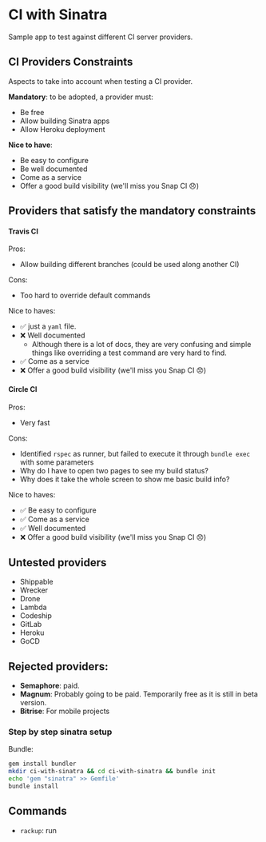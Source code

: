 # CI with Sinatra

Sample app to test against different CI server providers.

## CI Providers Constraints

Aspects to take into account when testing a CI provider.

__Mandatory__: to be adopted, a provider must:
- Be free
- Allow building Sinatra apps
- Allow Heroku deployment

__Nice to have__:
- Be easy to configure
- Be well documented
- Come as a service
- Offer a good build visibility (we'll miss you Snap CI :disappointed:)


## Providers that satisfy the mandatory constraints

#### Travis CI

Pros:
- Allow building different branches (could be used along another CI)

Cons:
- Too hard to override default commands

Nice to haves:
- :white_check_mark: just a `yaml` file.
- :x: Well documented
  - Although there is a lot of docs, they are very confusing and simple things like overriding a test command are very hard to find.
- :white_check_mark: Come as a service
- :x: Offer a good build visibility (we'll miss you Snap CI :disappointed:)


#### Circle CI

Pros:
- Very fast

Cons:
- Identified `rspec` as runner, but failed to execute it through `bundle exec` with some parameters
- Why do I have to open two pages to see my build status?
- Why does it take the whole screen to show me basic build info?

Nice to haves:
- :white_check_mark: Be easy to configure
- :white_check_mark: Come as a service
- :white_check_mark: Well documented
- :x: Offer a good build visibility (we'll miss you Snap CI :disappointed:)

## Untested providers

- Shippable
- Wrecker
- Drone
- Lambda
- Codeship
- GitLab
- Heroku
- GoCD


## Rejected providers:
- __Semaphore__: paid.
- __Magnum__: Probably going to be paid. Temporarily free as it is still in beta version.
- __Bitrise__: For mobile projects

### Step by step sinatra setup

Bundle:
``` sh
gem install bundler
mkdir ci-with-sinatra && cd ci-with-sinatra && bundle init
echo 'gem "sinatra" >> Gemfile'
bundle install
```

## Commands

- `rackup`: run
